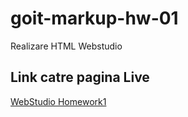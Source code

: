 # goit-markup-hw-01
Realizare HTML Webstudio
## Link catre pagina Live
[WebStudio Homework1](https://github.com/Loredana-Lungu/goit-markup-hw-01.git)
